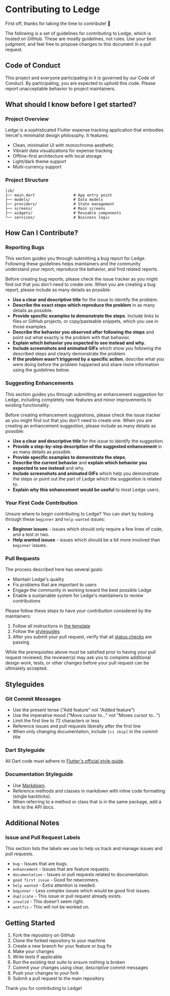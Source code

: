 # Contributing to Ledge

First off, thanks for taking the time to contribute! 🎉

The following is a set of guidelines for contributing to Ledge, which is hosted on GitHub. These are mostly guidelines, not rules. Use your best judgment, and feel free to propose changes to this document in a pull request.

## Code of Conduct

This project and everyone participating in it is governed by our Code of Conduct. By participating, you are expected to uphold this code. Please report unacceptable behavior to project maintainers.

## What should I know before I get started?

### Project Overview

Ledge is a sophisticated Flutter expense tracking application that embodies Vercel's minimalist design philosophy. It features:

- Clean, minimalist UI with monochrome aesthetic
- Vibrant data visualizations for expense tracking
- Offline-first architecture with local storage
- Light/dark theme support
- Multi-currency support

### Project Structure

```
lib/
├── main.dart                 # App entry point
├── models/                   # Data models
├── providers/                # State management
├── screens/                  # Main screens
├── widgets/                  # Reusable components
└── services/                 # Business logic
```

## How Can I Contribute?

### Reporting Bugs

This section guides you through submitting a bug report for Ledge. Following these guidelines helps maintainers and the community understand your report, reproduce the behavior, and find related reports.

Before creating bug reports, please check the issue tracker as you might find out that you don't need to create one. When you are creating a bug report, please include as many details as possible:

- **Use a clear and descriptive title** for the issue to identify the problem.
- **Describe the exact steps which reproduce the problem** in as many details as possible.
- **Provide specific examples to demonstrate the steps**. Include links to files or GitHub projects, or copy/pasteable snippets, which you use in those examples.
- **Describe the behavior you observed after following the steps** and point out what exactly is the problem with that behavior.
- **Explain which behavior you expected to see instead and why.**
- **Include screenshots and animated GIFs** which show you following the described steps and clearly demonstrate the problem.
- **If the problem wasn't triggered by a specific action**, describe what you were doing before the problem happened and share more information using the guidelines below.

### Suggesting Enhancements

This section guides you through submitting an enhancement suggestion for Ledge, including completely new features and minor improvements to existing functionality.

Before creating enhancement suggestions, please check the issue tracker as you might find out that you don't need to create one. When you are creating an enhancement suggestion, please include as many details as possible:

- **Use a clear and descriptive title** for the issue to identify the suggestion.
- **Provide a step-by-step description of the suggested enhancement** in as many details as possible.
- **Provide specific examples to demonstrate the steps**.
- **Describe the current behavior** and **explain which behavior you expected to see instead** and why.
- **Include screenshots and animated GIFs** which help you demonstrate the steps or point out the part of Ledge which the suggestion is related to.
- **Explain why this enhancement would be useful** to most Ledge users.

### Your First Code Contribution

Unsure where to begin contributing to Ledge? You can start by looking through these `beginner` and `help-wanted` issues:

- **Beginner issues** - issues which should only require a few lines of code, and a test or two.
- **Help wanted issues** - issues which should be a bit more involved than `beginner` issues.

### Pull Requests

The process described here has several goals:

- Maintain Ledge's quality
- Fix problems that are important to users
- Engage the community in working toward the best possible Ledge
- Enable a sustainable system for Ledge's maintainers to review contributions

Please follow these steps to have your contribution considered by the maintainers:

1. Follow all instructions in [the template](.github/PULL_REQUEST_TEMPLATE.md)
2. Follow the [styleguides](#styleguides)
3. After you submit your pull request, verify that all [status checks](https://help.github.com/articles/about-status-checks/) are passing

While the prerequisites above must be satisfied prior to having your pull request reviewed, the reviewer(s) may ask you to complete additional design work, tests, or other changes before your pull request can be ultimately accepted.

## Styleguides

### Git Commit Messages

- Use the present tense ("Add feature" not "Added feature")
- Use the imperative mood ("Move cursor to..." not "Moves cursor to...")
- Limit the first line to 72 characters or less
- Reference issues and pull requests liberally after the first line
- When only changing documentation, include `[ci skip]` in the commit title

### Dart Styleguide

All Dart code must adhere to [Flutter's official style guide](https://github.com/flutter/flutter/wiki/Style-guide-for-Flutter-repo).

### Documentation Styleguide

- Use [Markdown](https://daringfireball.net/projects/markdown).
- Reference methods and classes in markdown with inline code formatting (single backticks).
- When referring to a method or class that is in the same package, add a link to the API docs.

## Additional Notes

### Issue and Pull Request Labels

This section lists the labels we use to help us track and manage issues and pull requests.

- `bug` - Issues that are bugs.
- `enhancement` - Issues that are feature requests.
- `documentation` - Issues or pull requests related to documentation.
- `good first issue` - Good for newcomers.
- `help wanted` - Extra attention is needed.
- `beginner` - Less complex issues which would be good first issues.
- `duplicate` - This issue or pull request already exists.
- `invalid` - This doesn't seem right.
- `wontfix` - This will not be worked on.

## Getting Started

1. Fork the repository on GitHub
2. Clone the forked repository to your machine
3. Create a new branch for your feature or bug fix
4. Make your changes
5. Write tests if applicable
6. Run the existing test suite to ensure nothing is broken
7. Commit your changes using clear, descriptive commit messages
8. Push your changes to your fork
9. Submit a pull request to the main repository

Thank you for contributing to Ledge!